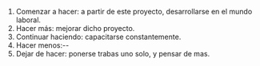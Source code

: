 1. Comenzar a hacer: a partir de este proyecto, desarrollarse en el mundo laboral.
2. Hacer más: mejorar dicho proyecto.
3. Continuar haciendo: capacitarse constantemente.
4. Hacer menos:--
5. Dejar de hacer: ponerse trabas uno solo, y pensar de mas.